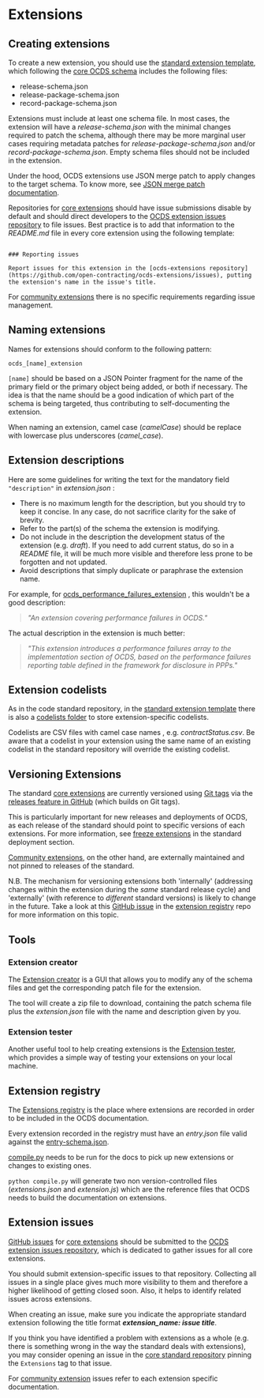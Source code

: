 # Extensions

## Creating extensions

To create a new extension, you should use the [standard extension template](https://github.com/open-contracting/standard_extension_template), which following the [core OCDS schema](https://github.com/open-contracting/standard/tree/master/standard/schema) includes the following files:

* release-schema.json
* release-package-schema.json
* record-package-schema.json

Extensions must include at least one schema file. In most cases, the extension will have a _release-schema.json_ with the minimal changes required to patch the schema, although there may be more marginal user cases requiring metadata patches for _release-package-schema.json_ and/or _record-package-schema.json_. Empty schema files should not be included in the extension.

Under the hood, OCDS extensions use JSON merge patch to apply changes to the target schema. To know more, see [JSON merge patch documentation](https://tools.ietf.org/html/rfc7396).

Repositories for [core extensions](http://standard.open-contracting.org/latest/en/extensions/#core-extensions) should have issue submissions disable by default and should direct developers to the [OCDS extension issues repository](https://github.com/open-contracting/ocds-extensions) to file issues. Best practice is to add that information to the _README.md_ file in every core extension using the following template:

```none

### Reporting issues

Report issues for this extension in the [ocds-extensions repository](https://github.com/open-contracting/ocds-extensions/issues), putting the extension's name in the issue's title.

```

For [community extensions](http://standard.open-contracting.org/latest/en/extensions/#community-extensions) there is no specific requirements regarding issue management.

## Naming extensions

Names for extensions should conform to the following pattern:

`ocds_[name]_extension`

`[name]` should be based on a JSON Pointer fragment for the name of the primary field or the primary object being added, or both if necessary. The idea is that the name should be a good indication of which part of the schema is being targeted, thus contributing to self-documenting the extension.

When naming an extension, camel case (_camelCase_) should be replace with lowercase plus underscores (_camel_case_).

## Extension descriptions

Here are some guidelines for writing the text for the mandatory field `"description"` in _extension.json_ :

* There is no maximum length for the description, but you should try to keep it concise. In any case, do not sacrifice clarity for the sake of brevity.
* Refer to the part(s) of the schema the extension is modifying.
* Do not include in the description the development status of the extension (e.g. _draft_). If you need to add current status, do so in a _README_ file, it will be much more visible and therefore less prone to be forgotten and not updated.
* Avoid descriptions that simply duplicate or paraphrase the extension name.

For example, for [ocds_performance_failures_extension](https://github.com/open-contracting/ocds_performance_failures) , this wouldn't be a good description:

  > _"An extension covering performance failures in OCDS."_

The actual description in the extension is much better:

  > _"This extension introduces a performance failures array to the implementation section of OCDS, based on the performance failures reporting table defined in the framework for disclosure in PPPs."_

## Extension codelists

As in the code standard repository, in the [standard extension template](https://github.com/open-contracting/standard_extension_template) there is also a [codelists folder](https://github.com/open-contracting/standard_extension_template/tree/master/codelists) to store extension-specific codelists.

Codelists are CSV files with camel case names , e.g. _contractStatus.csv_. Be aware that a codelist in your extension using the same name of an existing codelist in the standard repository will override the existing codelist.

## Versioning Extensions

The standard [core extensions](http://standard.open-contracting.org/latest/en/extensions/#core-extensions) are currently versioned using [Git tags](https://git-scm.com/book/en/v2/Git-Basics-Tagging) via the [releases feature in GitHub](https://help.github.com/categories/releases/) (which builds on Git tags).

This is particularly important for new releases and deployments of OCDS, as each release of the standard should point to specific versions of each extensions. For more information, see [freeze extensions](../deployment/standard-live#freeze-extensions) in the standard deployment section.

[Community extensions](http://standard.open-contracting.org/latest/en/extensions/#community-extensions), on the other hand, are externally maintained and not pinned to releases of the standard.

N.B. The mechanism for versioning extensions both 'internally' (addressing changes within the extension during the _same_ standard release cycle) and 'externally' (with reference to _different_ standard versions) is likely to change in the future. Take a look at this [GitHub issue](https://github.com/open-contracting/extension_registry/issues/47) in the [extension registry](https://github.com/open-contracting/extension_registry) repo for more information on this topic.

## Tools

### Extension creator

The [Extension creator](https://github.com/open-contracting/extension_creator) is a GUI that allows you to modify any of the schema files and get the corresponding patch file for the extension.

The tool will create a zip file to download, containing the patch schema file plus the _extension.json_ file with the name and description given by you.

### Extension tester

Another useful tool to help creating extensions is the [Extension tester](https://github.com/open-contracting/extension_tester), which provides a simple way of testing your extensions on your local machine.

## Extension registry

The [Extensions registry](https://github.com/open-contracting/extension_registry) is the place where extensions are recorded in order to be included in the OCDS documentation.

Every extension recorded in the registry must have an _entry.json_ file valid against the [entry-schema.json](https://github.com/open-contracting/extension_registry/blob/master/entry-schema.json).

[compile.py](https://github.com/open-contracting/extension_registry/blob/master/compile.py) needs to be run for the docs to pick up
new extensions or changes to existing ones.

`python compile.py` will generate two non version-controlled files (_extensions.json_ and _extension.js_) which are the reference files that OCDS needs to build the documentation on extensions.

## Extension issues

[GitHub issues](https://help.github.com/articles/about-issues/) for [core extensions](http://standard.open-contracting.org/latest/en/extensions/#core-extensions) should be submitted to the [OCDS extension issues repository](https://github.com/open-contracting/ocds-extensions), which is dedicated to gather issues for all core extensions.

You should submit extension-specific issues to that repository. Collecting all issues in a single place gives much more visibility to them and therefore a higher likelihood of getting closed soon. Also, it helps to identify related issues across extensions.

When creating an issue, make sure you indicate the appropriate standard extension following the title format **_extension_name: issue title_**.

If you think you have identified a problem with extensions as a whole (e.g. there is something wrong in the way the standard deals with extensions), you may consider opening an issue in the [core standard repository](https://github.com/open-contracting/standard) pinning the `Extensions` tag to that issue.

For [community extension](http://standard.open-contracting.org/latest/en/extensions/#community-extensions) issues refer to each extension specific documentation.


